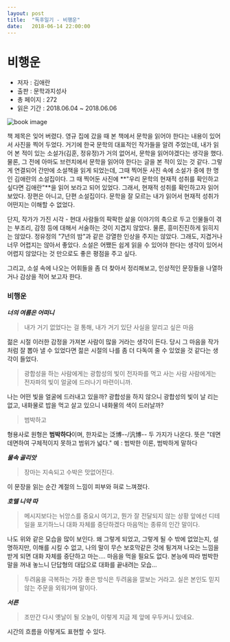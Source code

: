 ```yaml
---
layout: post
title:  "독후일기 - 비행운"
date:   2018-06-14 22:00:00
---
```



# 비행운

- 저자 : 김애란
- 출판 : 문학과지성사
- 총 페이지 : 272
- 읽은 기간 : 2018.06.04 ~ 2018.06.06

![book image](/images/20180614-01.jpg)



책 제목은 잊어 버렸다. 영규 집에 갔을 때 본 책에서 문학을 읽어야 한다는 내용이 있어서 사진을 찍어 두었다. 거기에 한국 문학의 대표적인 작가들을 알려 주었는데, 내가 읽어 본 적이 있는 소설가(김훈, 정유정)가 거의 없어서, 문학을 읽어야겠다는 생각을 했다. 물론, 그 전에 아마도 브런치에서 문학을 읽어야 한다는 글을 본 적이 있는 것 같다. 그렇게 연결되어 간만에 소설책을 읽게 되었는데, 그때 찍어둔 사진 속에 소설가 중에 한 명인 김애란의 소설집이다. 그 때 찍어둔 사진에 **"우리 문학의 현재적 성취를 확인하고 싶다면 김애란"**을 읽어 보라고 되어 있었다. 그래서, 현재적 성취를 확인하고자 읽어 보았다. 장편은 아니고, 단편 소설집이다. 문학을 잘 모르는 내가 읽어서 현재적 성취가 어떤지는 이해할 수 없었다.

단지, 작가가 가진 시각 - 현대 사람들의 팍팍한 삶을 이야기의 축으로 두고 인물들이 겪는 부조리, 감정 등에 대해서 서술하는 것이 지겹지 않았다. 물론, 흥미진진하게 읽히지는 않았다. 정유정의 "7년의 밤"과 같은 강열한 인상을 주지는 않았다. 그래도, 지겹거나 너무 어렵지는 않아서 좋았다. 소설은 어쨌든 쉽게 읽을 수 있어야 한다는 생각이 있어서 어렵지 않았다는 것 만으로도 좋은 평점을 주고 싶다.

그리고, 소설 속에 나오는 어휘들을 좀 더 찾아서 정리해보고, 인상적인 문장들을 나열하거나 감상을 적어 보고자 한다.

### 비행운

***너의 여름은 어떠니***

> 내가 거기 없었다는 걸 통해, 내가 거기 있단 사실을 알리고 싶은 마음

젊은 시절 이러한 감정을 가져본 사람이 많을 거라는 생각이 든다. 당시 그 마음을 작가처럼 잘 뽑아 낼 수 있었다면 젊은 시절의 나를 좀 더 다독여 줄 수 있었을 것 같다는 생각이 들었다.


> 광합성을 하는 사람에게는 광합성의 빛이 전자파를 먹고 사는 사람 사람에게는 전자파의 빛이 얼굴에 드러나기 마련이니까.

나는 어떤 빛을 얼굴에 드러내고 있을까? 광합성을 하지 않으니 광합성의 빛이 날 리는 없고, 내화물로 밥을 먹고 살고 있으니 내화물의 색이 드러날까?


> 범박하고

형용사로 원형은 **범박하다**이며, 한자로는 泛博--/汎博-- 두 가지가 나온다.
뜻은 "데면데면하여 구체적이지 못하고 범위가 넓다."
예 : 범박한 이론, 범박하게 말하다


***물속 골리앗***

> 장마는 지속되고 수박은 맛없어진다.

이 문장을 읽는 순간 계절의 느낌이 피부와 혀로 느껴졌다.


***호텔 니약 따***

> 메시지보다는 뉘앙스를 중요시 여기고, 뭔가 잘 전달되지 않는 상황 앞에선 디테일을 포기하느니 대화 자체를 중단하겠다 마음먹는 종류의 인간 말이다.

나도 위와 같은 모습을 많이 보인다. 왜 그렇게 되었고, 그렇게 될 수 밖에 없었는지, 설명하지만, 이해를 시킬 수 없고, 나의 말이 무슨 보호막같은 것에 튕겨져 나오는 느낌을 받게 되면 대화 자체를 중단하고 마는....
마음을 먹을 필요도 없다. 본능에 따라 범박한 말을 꺼내 놓느니 단답형의 대답으로 대화를 끝내려는 모습...

> 두려움을 극복하는 가장 좋은 방식은 두려움을 깔보는 거라고. 실은 본인도 믿지 않는 주문을 외워가며 말이다.


***서른***

> 조만간 다시 옛날이 될 오늘이, 이렇게 지금 제 앞에 우두커니 있네요.

시간의 흐름을 이렇게도 표현할 수 있다.
